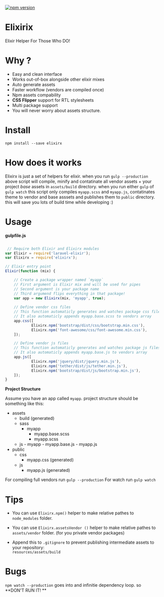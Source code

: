 [![npm version](https://badge.fury.io/js/elixirx.svg)](https://badge.fury.io/js/elixirx)

# Elixirix
Elixir Helper For Those Who DO!


# Why ?

- Easy and clean interface
- Works out-of-box alongside other elixir mixes
- Auto generate assets
- Faster workflow (vendors are compiled once)
- Npm assets compability
- **CSS Flipper** support for RTL stylesheets
- Multi package support
- You will never worry about assets structure.

# Install

``` npm install --save elixirx ```

# How does it works

Elixirx is just a set of helpers for elixir. when you run `gulp --production` above script will compile, minify and contatinate all vendor assets + your project *base* assets in `assets/build` directory. when you run either `gulp` of `gulp watch` this script only compiles `myapp.scss` and `myapp.js`, contatinates theme to vendor and base asssets and publishes them to `public` directory. this will save you lots of build time while developing :)

# Usage

**gulpfile.js**

```javascript

 // Require both Elixir and Elixirx modules
var Elixir = require('laravel-elixir');
var Elixirx = require('elixirx');

// Elixir entry point
Elixir(function (mix) {

    // Create a package wrapper named `myapp`
    // First argument is Elixir mix and will be used for pipes
    // Second argument is your package name
    // Third argumend flips everything in that package!
    var app = new Elixirx(mix, 'myapp', true);
    
    // Define vendor css files
    // This function automaticly generates and watches package css files (see project structure)
    // It also automaticly appends myapp.base.scss to vendors array
    app.css([
            Elixirx.npm('bootstrap/dist/css/bootstrap.min.css'),
            Elixirx.npm('font-awesome/css/font-awesome.min.css'),
    ]);

    // Define vendor js files
    // This function automaticly generates and watches package js files (see project structure)
    // It also automaticly appends myapp.base.js to vendors array
    app.js([
            Elixirx.npm('jquery/dist/jquery.min.js'),
            Elixirx.npm('tether/dist/js/tether.min.js'),
            Elixirx.npm('bootstrap/dist/js/bootstrap.min.js'),
    ]);
}

```

**Project Structure**

Assume you have an app called `myapp`. project structure should be something like this:

- assets
    - build (generated)
    - sass
        - myapp
            - myapp.base.scss
            - myapp.scss
    - js
           - myapp
               - myapp.base.js
               - myapp.js
- public
    - css
        - myapp.css (generated)
    - js
        - myapp.js (generated)
    

   
For compiling full vendors run `gulp --production`
For watch run `gulp watch`



# Tips

+ You can use `Elixirx.npm()` helper to make relative pathes to `node_modules` folder.

+ You can use `Elixirx.assetsVendor ()` helper to make relative pathes to `assets/vendor` folder. (for you private vendor packages)

+ Append this to `.gitignore` to prevent publishing intermediate assets to your repository:   
`resources/assets/build`

# Bugs

`npm watch --production` goes into and infinitie dependency loop. so **DON'T RUN IT! **



